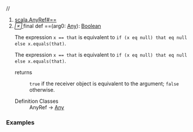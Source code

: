 //
<ol>
<li><a href="https://www.scala-lang.org/api/2.12.3/scala/collection/immutable/List.html#==(x$1:Any):Boolean">scala.AnyRef#==</a></li>
<li name="scala.AnyRef#==" visbl="pub" class="indented0 " data-isabs="false" fullcomment="yes" group="Ungrouped"> <a id="==(x$1:Any):Boolean"></a><a id="==(Any):Boolean"></a> <span class="permalink"> <a href="../../../scala/collection/immutable/List.html#==(x$1:Any):Boolean" title="Permalink"> <i class="material-icons"></i> </a> </span> <span class="modifier_kind"> <span class="modifier">final </span> <span class="kind">def</span> </span> <span class="symbol"> <span title="gt4s: $eq$eq" class="name">==</span><span class="params">(<span name="arg0">arg0: <a href="../../Any.html" class="extype" name="scala.Any">Any</a></span>)</span><span class="result">: <a href="../../Boolean.html" class="extype" name="scala.Boolean">Boolean</a></span> </span> <p class="shortcomment cmt">The expression <code>x == that</code> is equivalent to <code>if (x eq null) that eq null else x.equals(that)</code>.</p>
 <div class="fullcomment">
  <div class="comment cmt">
   <p>The expression <code>x == that</code> is equivalent to <code>if (x eq null) that eq null else x.equals(that)</code>. </p>
  </div>
  <dl class="paramcmts block">
   <dt>
    returns
   </dt>
   <dd class="cmt">
    <p><code>true</code> if the receiver object is equivalent to the argument; <code>false</code> otherwise.</p>
   </dd>
  </dl>
  <dl class="attributes block"> 
   <dt>
    Definition Classes
   </dt>
   <dd>
    AnyRef → 
    <a href="../../Any.html" class="extype" name="scala.Any">Any</a>
   </dd>
  </dl>
 </div> </li>
        </ol>


### Examples



